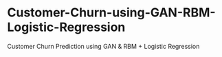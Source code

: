 # Customer-Churn-using-GAN-RBM-Logistic-Regression
Customer Churn Prediction using GAN &amp; RBM + Logistic Regression
